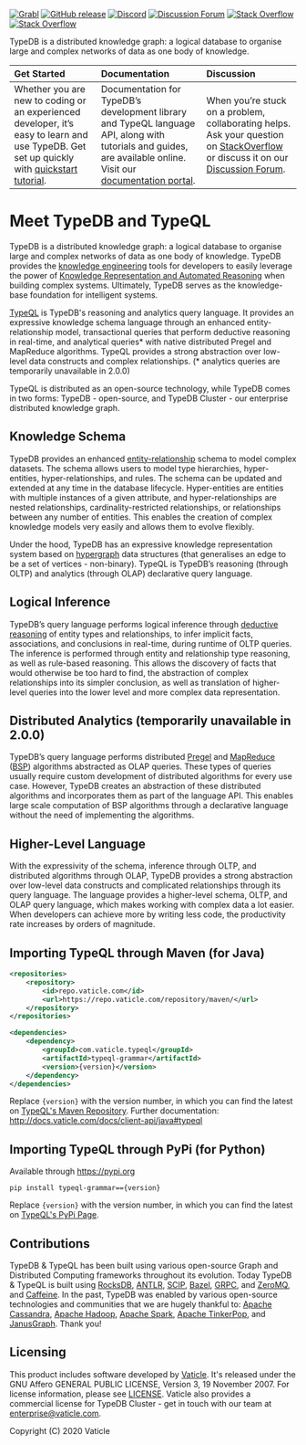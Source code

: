 [![Grabl](https://grabl.io/api/status/vaticle/typeql/badge.svg)](https://grabl.io/vaticle/typeql)
[![GitHub release](https://img.shields.io/github/release/vaticle/typeql.svg)](https://github.com/vaticle/typeql/releases/latest)
[![Discord](https://img.shields.io/discord/665254494820368395?color=7389D8&label=chat&logo=discord&logoColor=ffffff)](https://vaticle.com/discord)
[![Discussion Forum](https://img.shields.io/discourse/https/forum.vaticle.com/topics.svg)](https://forum.vaticle.com)
[![Stack Overflow](https://img.shields.io/badge/stackoverflow-typedb-796de3.svg)](https://stackoverflow.com/questions/tagged/typedb)
[![Stack Overflow](https://img.shields.io/badge/stackoverflow-typeql-3dce8c.svg)](https://stackoverflow.com/questions/tagged/typeql)

TypeDB is a distributed knowledge graph: a logical database to organise large and complex networks of data as one body of knowledge.

| Get Started | Documentation | Discussion |
|:------------|:--------------|:-----------|
| Whether you are new to coding or an experienced developer, it’s easy to learn and use TypeDB. Get set up quickly with [quickstart tutorial](https://docs.vaticle.com/docs/general/quickstart). | Documentation for TypeDB’s development library and TypeQL language API, along with tutorials and guides, are available online. Visit our [documentation portal](https://docs.vaticle.com/). | When you’re stuck on a problem, collaborating helps. Ask your question on [StackOverflow](https://stackoverflow.com/questions/tagged/typeql+or+typedb) or discuss it on our [Discussion Forum](https://forum.vaticle.com/). |

# Meet TypeDB and TypeQL

TypeDB is a distributed knowledge graph: a logical database to organise large and complex networks of data as one body of knowledge. TypeDB provides the [knowledge engineering](https://en.wikipedia.org/wiki/Knowledge_engineering) tools for developers to easily leverage the power of [Knowledge Representation and Automated Reasoning](https://en.wikipedia.org/wiki/Knowledge_representation_and_reasoning) when building complex systems. Ultimately, TypeDB serves as the knowledge-base foundation for intelligent systems.

[TypeQL](https://github.com/vaticle/typeql) is TypeDB's reasoning and analytics query language. It provides an expressive knowledge schema language through an enhanced entity-relationship model, transactional queries that perform deductive reasoning in real-time, and analytical queries* with native distributed Pregel and MapReduce algorithms. TypeQL provides a strong abstraction over low-level data constructs and complex relationships. (* analytics queries are temporarily unavailable in 2.0.0)

TypeQL is distributed as an open-source technology, while TypeDB comes in two forms: TypeDB - open-source, and TypeDB Cluster - our enterprise distributed knowledge graph.

## Knowledge Schema

TypeDB provides an enhanced [entity-relationship](https://en.wikipedia.org/wiki/Entity–relationship_model) schema to model complex datasets. The schema allows users to model type hierarchies, hyper-entities, hyper-relationships, and rules. The schema can be updated and extended at any time in the database lifecycle. Hyper-entities are entities with multiple instances of a given attribute, and hyper-relationships are nested relationships, cardinality-restricted relationships, or relationships between any number of entities. This enables the creation of complex knowledge models very easily and allows them to evolve flexibly.

Under the hood, TypeDB has an expressive knowledge representation system based on [hypergraph](https://en.wikipedia.org/wiki/Hypergraph) data structures (that generalises an edge to be a set of vertices - non-binary). TypeQL is TypeDB’s reasoning (through OLTP) and analytics (through OLAP) declarative query language. 

## Logical Inference

TypeDB’s query language performs logical inference through [deductive reasoning](https://en.wikipedia.org/wiki/Deductive_reasoning) of entity types and relationships, to infer implicit facts, associations, and conclusions in real-time, during runtime of OLTP queries. The inference is performed through entity and relationship type reasoning, as well as rule-based reasoning. This allows the discovery of facts that would otherwise be too hard to find, the abstraction of complex relationships into its simpler conclusion, as well as translation of higher-level queries into the lower level and more complex data representation.

## Distributed Analytics (temporarily unavailable in 2.0.0)

TypeDB’s query language performs distributed [Pregel](https://kowshik.github.io/JPregel/pregel_paper.pdf) and [MapReduce](https://en.wikipedia.org/wiki/MapReduce) ([BSP](https://en.wikipedia.org/wiki/Bulk_synchronous_parallel)) algorithms abstracted as OLAP queries. These types of queries usually require custom development of distributed algorithms for every use case. However, TypeDB creates an abstraction of these distributed algorithms and incorporates them as part of the language API. This enables large scale computation of BSP algorithms through a declarative language without the need of implementing the algorithms.

## Higher-Level Language

With the expressivity of the schema, inference through OLTP, and distributed algorithms through OLAP, TypeDB provides a strong abstraction over low-level data constructs and complicated relationships through its query language. The language provides a higher-level schema, OLTP, and OLAP query language, which makes working with complex data a lot easier. When developers can achieve more by writing less code, the productivity rate increases by orders of magnitude.

## Importing TypeQL through Maven (for Java)

```xml
<repositories>
    <repository>
        <id>repo.vaticle.com</id>
        <url>https://repo.vaticle.com/repository/maven/</url>
    </repository>
</repositories>

<dependencies>
    <dependency>
        <groupId>com.vaticle.typeql</groupId>
        <artifactId>typeql-grammar</artifactId>
        <version>{version}</version>
    </dependency>
</dependencies>
```

Replace `{version}` with the version number, in which you can find the latest on [TypeQL's Maven Repository](https://repo.vaticle.com/#browse/browse:maven:com%2Fvaticle%2Ftypeql%2Ftypeql-lang). Further documentation: http://docs.vaticle.com/docs/client-api/java#typeql

## Importing TypeQL through PyPi (for Python)

Available through https://pypi.org

```
pip install typeql-grammar=={version}
```

Replace `{version}` with the version number, in which you can find the latest on [TypeQL's PyPi Page](https://pypi.org/project/typeql-grammar/). 

## Contributions

TypeDB & TypeQL has been built using various open-source Graph and Distributed Computing frameworks throughout its evolution. Today TypeDB & TypeQL is built using [RocksDB](https://rocksdb.org), [ANTLR](http://www.antlr.org), [SCIP](https://www.scipopt.org), [Bazel](https://bazel.build), [GRPC](https://grpc.io), and [ZeroMQ](https://zeromq.org), and [Caffeine](https://github.com/ben-manes/caffeine). In the past, TypeDB was enabled by various open-source technologies and communities that we are hugely thankful to: [Apache Cassandra](http://cassandra.apache.org), [Apache Hadoop](https://hadoop.apache.org), [Apache Spark](http://spark.apache.org), [Apache TinkerPop](http://tinkerpop.apache.org), and [JanusGraph](http://janusgraph.org). Thank you!

## Licensing

This product includes software developed by [Vaticle](https://vaticle.com/).  It's released under the GNU Affero GENERAL PUBLIC LICENSE, Version 3, 19 November 2007. For license information, please see [LICENSE](https://github.com/vaticle/typedb/blob/master/LICENSE). Vaticle also provides a commercial license for TypeDB Cluster - get in touch with our team at enterprise@vaticle.com.

Copyright (C) 2020 Vaticle
